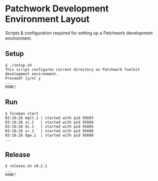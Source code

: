 Patchwork Development Environment Layout
===========

Scripts &amp; configuration required for setting up a Patchwork development environment.

## Setup

```
$ ./setup.sh
This script configures current directory as Patchwork Toolkit development environment.
Proceed? [y/n] y
...
DONE!
```

## Run

```
$ foreman start
03:16:26 mqtt.1 | started with pid 95603
03:16:26 sc.1   | started with pid 95604
03:16:26 dc.1   | started with pid 95605
03:16:26 sr.1   | started with pid 95606
03:16:26 dgw.1  | started with pid 95608
...
```

## Release

```
$ release.sh v0.2.1
...
DONE!
```